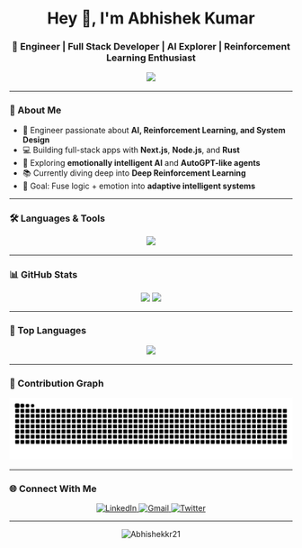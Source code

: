 <h1 align="center">Hey 👋, I'm Abhishek Kumar</h1>
<h3 align="center">🚀 Engineer | Full Stack Developer | AI Explorer | Reinforcement Learning Enthusiast</h3>
<p align="center">
  <a href="https://github.com/Abhishekkr21">
    <img src="https://readme-typing-svg.herokuapp.com/?lines=Engineer%20%7C%20Full%20Stack%20Developer%20%7C%20AI%20Explorer;Reinforcement%20Learning%20Enthusiast;Building%20Emotionally%20Intelligent%20AI%20Agents;Let's%20Build%20the%20Future%20Together!&center=true&width=700&height=45&color=00FFFF">
  </a>
</p>

---

### 🧠 About Me

- 💼 Engineer passionate about **AI, Reinforcement Learning, and System Design**  
- 💻 Building full-stack apps with **Next.js**, **Node.js**, and **Rust**  
- 🤖 Exploring **emotionally intelligent AI** and **AutoGPT-like agents**  
- 📚 Currently diving deep into **Deep Reinforcement Learning**  
- 🎯 Goal: Fuse logic + emotion into **adaptive intelligent systems**

---

### 🛠️ Languages & Tools  

<p align="center">
  <img src="https://skillicons.dev/icons?i=python,typescript,java,rust,nextjs,nodejs,react,express,mongodb,postgresql,tensorflow,pytorch,git,docker,linux,vscode,figma" />
</p>

---

### 📊 GitHub Stats  

<p align="center">
  <img width="49%" src="https://github-readme-stats.vercel.app/api?username=Abhishekkr21&show_icons=true&theme=tokyonight&hide_border=true" />
  <img width="49%" src="https://github-readme-streak-stats.herokuapp.com/?user=Abhishekkr21&theme=tokyonight&hide_border=true" />
</p>

---

### 🧩 Top Languages  

<p align="center">
  <img src="https://github-readme-stats.vercel.app/api/top-langs/?username=Abhishekkr21&layout=compact&theme=tokyonight&hide_border=true" />
</p>

---

### 🐍 Contribution Graph  

<p align="center">
  <img src="https://raw.githubusercontent.com/Abhishekkr21/Abhishekkr21/output/snake.svg" alt="Snake animation" />
</p>

---

### 🌐 Connect With Me  

<p align="center">
  <a href="(https://www.linkedin.com/in/abhishek-kumar-0990581a7/" target="_blank">
    <img src="https://img.shields.io/badge/LinkedIn-blue?style=flat&logo=linkedin" alt="LinkedIn" />
  </a>
  <a href="mailto:akpk18235@@gmail.com">
    <img src="https://img.shields.io/badge/Gmail-red?style=flat&logo=gmail&logoColor=white" alt="Gmail" />
  </a>
  <a href="https://twitter.com/abhishe21793602" target="_blank">
    <img src="https://img.shields.io/badge/Twitter-black?style=flat&logo=x" alt="Twitter" />
  </a>
</p>

---

<p align="center">
  <img src="https://komarev.com/ghpvc/?username=Abhishekkr21&label=Profile%20views&color=0e75b6&style=flat" alt="Abhishekkr21" />
</p>
